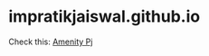 # impratikjaiswal.github.io

<p>Check this: <a href="http://ec2-18-224-52-91.us-east-2.compute.amazonaws.com">Amenity Pj</a></p>